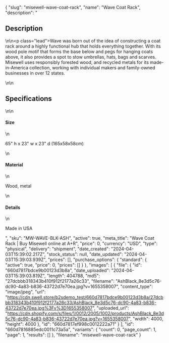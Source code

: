 {
  "slug": "misewell-wave-coat-rack",
  "name": "Wave Coat Rack",
  "description": "<h2>Description</h2>\n<!-- split -->\n<p class=\"lead\">Wave was born out of the idea of constructing a coat rack around a highly functional hub that holds everything together. With its wood pole motif that forms the base below and pegs for hanging coats above, it also provides a spot to stow umbrellas, hats, bags and scarves. Misewell uses responsibly forested wood, and recycled metals for its made-in-America collection, working with individual makers and family-owned businesses in over 12 states.</p>\n<!-- split -->\n<h2>Specifications</h2>\n<!-- split -->\n<h4>Size</h4>\n<p>65\" h x 23\" w x 23\" d (165x58x58cm)</p>\n<h4>Material</h4>\n<p>Wood, metal</p>\n<h4>Details</h4>\n<p>Made in USA</p>",
  "sku": "MW-WAVE-BLK-ASH",
  "active": true,
  "meta_title": "Wave Coat Rack | Buy Misewell online at A+R",
  "price": 0,
  "currency": "USD",
  "type": "physical",
  "delivery": "shipment",
  "date_created": "2024-04-03T15:39:02.217Z",
  "stock_status": null,
  "date_updated": "2024-04-03T15:39:03.939Z",
  "prices": [],
  "purchase_options": {
    "standard": {
      "active": true,
      "price": 0,
      "prices": []
    }
  },
  "images": [
    {
      "file": {
        "id": "660d7817bdce9b00123d3b8a",
        "date_uploaded": "2024-04-03T15:39:03.819Z",
        "length": 404788,
        "md5": "27dcbbb318343b410f912f2177a26c33",
        "filename": "AshBlack_8e3d5c76-dc90-4a83-b836-43722d7e70ea.jpg?v=1655358007",
        "content_type": "image/jpeg",
        "url": "https://cdn.swell.store/b2sdemo_test/660d7817bdce9b00123d3b8a/27dcbbb318343b410f912f2177a26c33/AshBlack_8e3d5c76-dc90-4a83-b836-43722d7e70ea.jpg%3Fv%3D1655358007",
        "uploaded_url": "https://cdn.shopify.com/s/files/1/0012/2005/1002/products/AshBlack_8e3d5c76-dc90-4a83-b836-43722d7e70ea.jpg?v=1655358007",
        "width": 4000,
        "height": 4000
      },
      "id": "660d7817ef998c0012222a71"
    }
  ],
  "id": "660d7816885edc0011c73a5a",
  "variants": {
    "count": 0,
    "page_count": 1,
    "page": 1,
    "results": []
  },
  "filename": "misewell-wave-coat-rack"
}